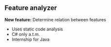 <!-- .slide: class="augurk" data-background-color="#1d5309" -->
## Feature analyzer

**New feature:** Determine relation between features
    
* Uses static code analysis
* C# only a.t.m.
* Internship for Java